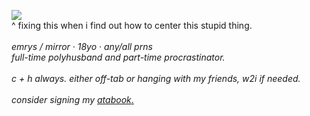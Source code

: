 ![](https://komarev.com/ghpvc/?username=swordsmaiden&label=<3&color=lightgrey&abbreviated=true) 
<br>^ fixing this when i find out how to center this stupid thing.
<br>
	<br><em>emrys / mirror &middot; 18yo &middot; any/all prns</em>
	<br><em>full-time polyhusband and part-time procrastinator.</em>
	<br>
	<br><em>c + h always. either off-tab or hanging with my friends, w2i if needed.</em>
	<br>
	<br><em>consider signing my&nbsp;</em><a href="https://swordsmaiden.atabook.org/" id="" rel="noopener noreferrer" target="_blank"><em>atabook</em>.
